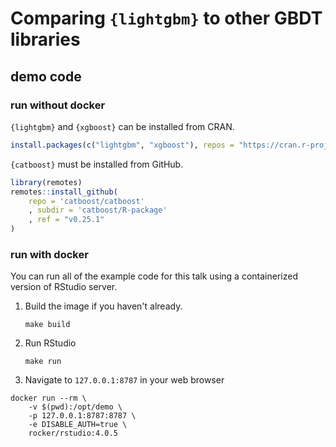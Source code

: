 # Comparing `{lightgbm}` to other GBDT libraries


## demo code

### run without docker

`{lightgbm}` and `{xgboost}` can be installed from CRAN.

```r
install.packages(c("lightgbm", "xgboost"), repos = "https://cran.r-project.org")
```

`{catboost}` must be installed from GitHub.

```r
library(remotes)
remotes::install_github(
    repo = 'catboost/catboost'
    , subdir = 'catboost/R-package'
    , ref = "v0.25.1"
)
```

### run with docker

You can run all of the example code for this talk using a containerized version of RStudio server.

1. Build the image if you haven't already.

    ```shell
    make build
    ```

2. Run RStudio

    ```shell
    make run
    ```

3. Navigate to `127.0.0.1:8787` in your web browser

```shell
docker run --rm \
    -v $(pwd):/opt/demo \
    -p 127.0.0.1:8787:8787 \
    -e DISABLE_AUTH=true \
    rocker/rstudio:4.0.5
```
